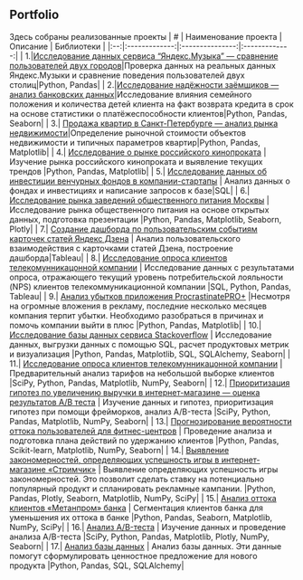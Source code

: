 Portfolio
------
Здесь собраны реализованные проекты
| # | Наименование проекта  | Описание  | Библиотеки |
|:--:|:-------------:|:---------------:|:-------------:|
| 1.|[Исследование данных сервиса “Яндекс.Музыка” — сравнение пользователей двух городов](https://github.com/natashkaau/portfolio/tree/main/project_1)|Проверка данных на реальных данных Яндекс.Музыки и сравнение поведения пользователей двух столиц|Python, Pandas|
| 2.|[Исследование надёжности заёмщиков — анализ банковских данных](https://github.com/natashkaau/portfolio/tree/4f7907167b5412ddaf94b380ac24043b546c7297/project_2)|Исследование влияния семейного положения и количества детей клиента на факт возврата кредита в срок на основе статистики о платёжеспособности клиентов|Python, Pandas, Seaborn|
| 3.| [Продажа квартир в Санкт-Петербурге — анализ рынка недвижимости](https://github.com/natashkaau/portfolio/tree/4f7907167b5412ddaf94b380ac24043b546c7297/project_3)|Определение рыночной стоимости объектов недвижимости и типичных параметров квартир|Python, Pandas, Matplotlib|
| 4.| [Исследование о рынке российского кинопроката](https://github.com/natashkaau/portfolio/tree/c3081b1f1dfd9493b37b20fc0ea38309a9f1c2ef/project_4) | Изучение рынка российского кинопроката и выявление текущих трендов |Python, Pandas, Matplotlib|
| 5.| [Исследование данных об инвестиции венчурных фондов в компании-стартапы](https://github.com/natashkaau/portfolio/tree/38b864b9f7f8dcbff1c22691468de8e980053942/project_5) | Анализ данных о фондах и инвестициях и написание запросов к базе|SQL|
| 6.| [Исследование рынка заведений общественного питания Москвы](https://github.com/natashkaau/portfolio/tree/17294d540f62dea59bf605bd5818f30355fde3a4/project_6) | Исследование рынка общественного питания на основе открытых данных, подготовка презентации |Python, Pandas, Matplotlib, Seaborn, Plotly|
| 7.| [Создание дашборда по пользовательским событиям карточек статей Яндекс Дзена](https://github.com/natashkaau/portfolio/tree/e9fbb62d764a87b99e38cd789862b0f4200f5521/project_7) | Анализ пользовательского взаимодействия с карточками статей Дзена, построение дашборда|Tableau|
| 8.| [Исследование опроса клиентов телекомунникацонной компании](https://github.com/natashkaau/portfolio/tree/59ff96b9959ad55f07559caf7e80988d90f356cc/project_8) | Исследование данных с результатами опроса, отражающего текущий уровень потребительской лояльности (NPS) клиентов телекоммуникационной компании |SQL, Python, Pandas, Tableau|
| 9.| [Анализ убытков приложения ProcrastinatePRO+](https://github.com/natashkaau/portfolio/blob/6d0825805189c66f8b49936890dbaa404e4d5071/project_9/project_9.ipynb) |Несмотря на огромные вложения в рекламу, последние несколько месяцев компания терпит убытки. Необходимо разобраться в причинах и помочь компании выйти в плюс |Python, Pandas, Matplotlib|
| 10.| [Исследование базы данных сервиса Stackoverflow](https://github.com/natashkaau/portfolio/tree/a0c64a7383eebb9b200e5f8c9d8f211198a6a6f0/project_10) | Исследование данных, выгрузки данных с помощью SQL, расчет продуктовых метрик и визуализация |Python, Pandas, Matplotlib, SQL, SQLAlchemy, Seaborn|
| 11.| [Исследование опроса клиентов телекомунникацонной компании](https://github.com/natashkaau/portfolio/tree/c9a63a6c162470b5f7f83ae842d42ac4b55eec97/project_11) | Предварительный анализ тарифов на небольшой выборке клиентов |SciPy, Python, Pandas, Matplotlib, NumPy, Seaborn|
| 12.| [Приоритизация гипотез по увеличению выручки в интернет-магазине — оценка результатов A/B теста](https://github.com/natashkaau/portfolio/blob/b4dc0ad1566d2480357361871fbfe022f99bea30/project_12/README.md) | Изучение данных и гипотез, приоритизация гипотез при помощи фрейморков, анализ A/B-теста |SciPy, Python, Pandas, Matplotlib, NumPy, Seaborn|
| 13.| [Прогнозирование вероятности оттока пользователей для фитнес-центров](https://github.com/natashkaau/portfolio/tree/5686316fe584ad38b4907474c1a07daa2b2c7bbe/project_13) | Проведение анализа и подготовка плана действий по удержанию клиентов |Python, Pandas, Scikit-learn, Matplotlib, NumPy, Seaborn|
| 14.| [Выявление закономерностей, определяющих успешность игры в интернет-магазине «Стримчик»](https://github.com/natashkaau/portfolio/tree/fd362b897882113e6b0714b8e9bacad46a9c397c/project_14) | Выявление определяющих успешность игры закономерностей. Это позволит сделать ставку на потенциально популярный продукт и спланировать рекламные кампании. |Python, Pandas, Plotly, Seaborn, Matplotlib, NumPy, SciPy|
| 15.| [Анализ оттока клиентов «Метанпром» банка](https://github.com/natashkaau/portfolio/tree/ae6ec4323d94310791103c159deb03388cec7249/project_15) | Сегментация клиентов банка для уменьшения их оттока в банке |Python, Pandas, Seaborn, Matplotlib, NumPy, SciPy|
| 16.| [Анализ A/B-теста](https://github.com/natashkaau/portfolio/tree/ae6ec4323d94310791103c159deb03388cec7249/project_16) | Изучение данных и проведение анализа A/B-теста |SciPy, Python, Pandas, Matplotlib, Plotly, NumPy, Seaborn|
| 17.| [Анализ базы данных](https://github.com/natashkaau/portfolio/tree/ae6ec4323d94310791103c159deb03388cec7249/project_17) | Анализ базы данных. Эти данные помогут сформулировать ценностное предложение для нового продукта |Python, Pandas, SQL, SQLAlchemy|
